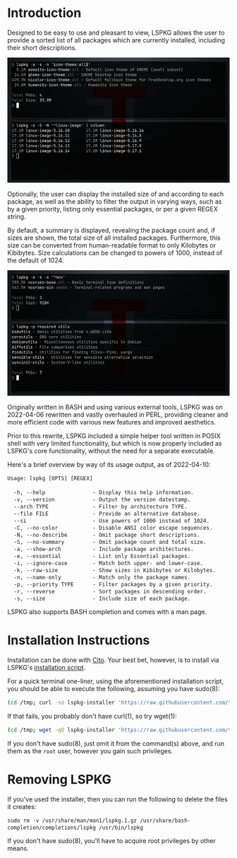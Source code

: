 # Introduction

Designed to be easy to use and pleasant to view, LSPKG allows the user to provide a sorted list of all packages which are currently installed, including their short descriptions.

![image](screenshots/Screenshot_2022-04-07_17:15:21.jpg)

Optionally, the user can display the installed size of and according to each package, as well as the ability to filter the output in varying ways, such as by a given priority, listing only essential packages, or per a given REGEX string.

By default, a summary is displayed, revealing the package count and, if sizes are shown, the total size of all installed packages. Furthermore, this size can be converted from human-readable format to only Kilobytes or Kibibytes. Size calculations can be changed to powers of 1000, instead of the default of 1024.

![image](screenshots/Screenshot_2022-04-07_17:21:18.jpg)

Originally written in BASH and using various external tools, LSPKG was on 2022-04-06 rewritten and vastly overhauled in PERL, providing cleaner and more efficient code with various new features and improved aesthetics.

Prior to this rewrite, LSPKG included a simple helper tool written in POSIX shell with very limited functionality, but which is now properly included as LSPKG's core functionality, without the need for a separate executable.

Here's a brief overview by way of its usage output, as of 2022-04-10:

```
Usage: lspkg [OPTS] [REGEX]

  -h, --help               - Display this help information.
  -v, --version            - Output the version datestamp.
  --arch TYPE              - Filter by architecture TYPE.
  --file FILE              - Provide an alternative database.
  --si                     - Use powers of 1000 instead of 1024.
  -C, --no-color           - Disable ANSI color escape sequences.
  -N, --no-describe        - Omit package short descriptions.
  -S, --no-summary         - Omit package count and total size.
  -a, --show-arch          - Include package architectures.
  -e, --essential          - List only Essential packages.
  -i, --ignore-case        - Match both upper- and lower-case.
  -k, --raw-size           - Show sizes in Kibibytes or Kilobytes.
  -n, --name-only          - Match only the package names.
  -p, --priority TYPE      - Filter packages by a given priority.
  -r, --reverse            - Sort packages in descending order.
  -s, --size               - Include size of each package.
```

LSPKG also supports BASH completion and comes with a man page.

# Installation Instructions

Installation can be done with [Cito](https://github.com/terminalforlife/Extra/blob/master/source/cito). Your best bet, however, is to install via LSPKG's [installation script](https://github.com/terminalforlife/PerlProjects/blob/master/source/lspkg/lspkg-installer).

For a quick terminal one-liner, using the aforementioned installation script, you should be able to execute the following, assuming you have sudo(8):

```sh
(cd /tmp; curl -so lspkg-installer 'https://raw.githubusercontent.com/terminalforlife/PerlProjects/master/source/lspkg/lspkg-installer' && sudo \sh lspkg-installer; rm lspkg-installer)
```

If that fails, you probably don't have curl(1), so try wget(1):

```sh
(cd /tmp; wget -qO lspkg-installer 'https://raw.githubusercontent.com/terminalforlife/PerlProjects/master/source/lspkg/lspkg-installer' && sudo \sh lspkg-installer; rm lspkg-installer)
```

If you don't have sudo(8), just omit it from the command(s) above, and run them as the `root` user, however you gain such privileges.

# Removing LSPKG

If you've used the installer, then you can run the following to delete the files it creates:

```
sudo rm -v /usr/share/man/man1/lspkg.1.gz /usr/share/bash-completion/completions/lspkg /usr/bin/lspkg
```

If you don't have sudo(8), you'll have to acquire root privileges by other means.
